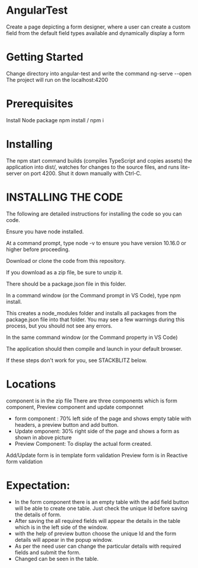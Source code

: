 # AngularTest

Create a page depicting a form designer, where a user can create a custom field from the default field types available and dynamically display a form

# Getting Started

Change directory into angular-test and write the command ng-serve --open The project will run on the localhost:4200

# Prerequisites

Install Node package npm install / npm i

# Installing
The npm start command builds (compiles TypeScript and copies assets) the application into dist/, watches for changes to the source files, and runs lite-server on port 4200. Shut it down manually with Ctrl-C.

# INSTALLING THE CODE

The following are detailed instructions for installing the code so you can code.

Ensure you have node installed.

At a command prompt, type node -v to ensure you have version 10.16.0 or higher before proceeding.

Download or clone the code from this repository.

If you download as a zip file, be sure to unzip it.

There should be a package.json file in this folder.

In a command window (or the Command prompt in VS Code), type npm install.

This creates a node_modules folder and installs all packages from the package.json file into that folder. You may see a few warnings during this process, but you should not see any errors.

In the same command window (or the Command property in VS Code)

The application should then compile and launch in your default browser.

If these steps don't work for you, see STACKBLITZ below.

# Locations
 component is in the zip file
  There are three components which is form component, Preview component and update componnet
  - form component : 70% left side of the page and shows empty table with headers, a preview button and add button. 
  - Update omponent: 30% right side of the page and shows a form as shown in above picture 
  - Preview Component: To display the actual form created. 
 
 Add/Update form is in template form validation
 Preview form is in Reactive form validation
 
 # Expectation:
 - In the form component there is an empty table with the add field button will be able to create one table. Just check the unique Id       before saving the details of form.
 - After saving the all required fields will appear the details in the table which is in the left side of the window.
 - with the help of preview button choose the unique Id and the form details will appear in the popup window.
 - As per the need user can change the particular details with required fields and submit the form. 
 - Changed can be seen in the table.
 
